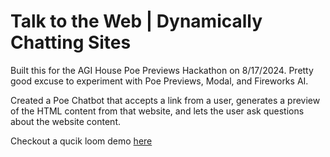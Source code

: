 # Talk to the Web | Dynamically Chatting Sites

Built this for the AGI House Poe Previews Hackathon on 8/17/2024. Pretty good excuse to experiment with Poe Previews, Modal, and Fireworks AI.

Created a Poe Chatbot that accepts a link from a user, generates a preview of the HTML content from that website, and lets the user ask questions about the website content.

Checkout a qucik loom demo [here](https://www.loom.com/share/207f38cf766d40a58f65deecd6fc8dbd?sid=52e01fe8-1e17-49ca-8ef3-2f73955c51a6)
